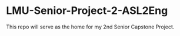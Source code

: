 # LMU-Senior-Project-2-ASL2Eng

This repo will serve as the home for my 2nd Senior Capstone Project.
